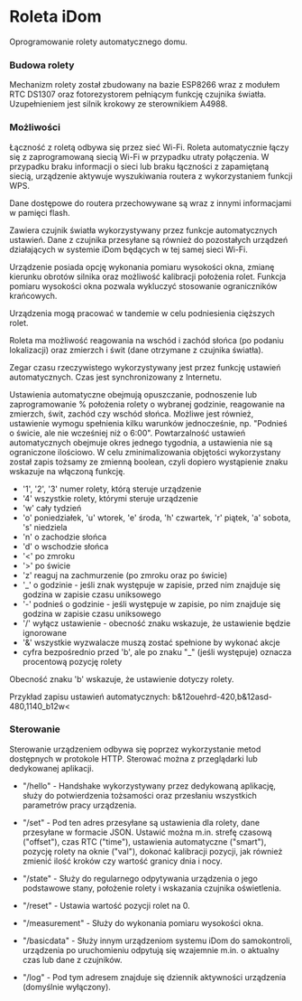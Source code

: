 # Roleta iDom
Oprogramowanie rolety automatycznego domu.

### Budowa rolety
Mechanizm rolety został zbudowany na bazie ESP8266 wraz z modułem RTC DS1307 oraz fotorezystorem pełniącym funkcję czujnika światła. Uzupełnieniem jest silnik krokowy ze sterownikiem A4988.

### Możliwości
Łączność z roletą odbywa się przez sieć Wi-Fi.
Roleta automatycznie łączy się z zaprogramowaną siecią Wi-Fi w przypadku utraty połączenia.
W przypadku braku informacji o sieci lub braku łączności z zapamiętaną siecią, urządzenie aktywuje wyszukiwania routera z wykorzystaniem funkcji WPS.

Dane dostępowe do routera przechowywane są wraz z innymi informacjami w pamięci flash.

Zawiera czujnik światła wykorzystywany przez funkcje automatycznych ustawień. Dane z czujnika przesyłane są również do pozostałych urządzeń działających w systemie iDom będących w tej samej sieci Wi-Fi.

Urządzenie posiada opcję wykonania pomiaru wysokości okna, zmianę kierunku obrotów silnika oraz możliwość kalibracji położenia rolet. Funkcja pomiaru wysokości okna pozwala wykluczyć stosowanie ograniczników krańcowych.

Urządzenia mogą pracować w tandemie w celu podniesienia cięższych rolet.

Roleta ma możliwość reagowania na wschód i zachód słońca (po podaniu lokalizacji) oraz zmierzch i świt (dane otrzymane z czujnika światła).

Zegar czasu rzeczywistego wykorzystywany jest przez funkcję ustawień automatycznych. Czas jest synchronizowany z Internetu.

Ustawienia automatyczne obejmują opuszczanie, podnoszenie lub zaprogramowanie % położenia rolety o wybranej godzinie, reagowanie na zmierzch, świt, zachód czy wschód słońca.
Możliwe jest również, ustawienie wymogu spełnienia kilku warunków jednocześnie, np. "Podnieś o świcie, ale nie wcześniej niż o 6:00".
Powtarzalność ustawień automatycznych obejmuje okres jednego tygodnia, a ustawienia nie są ograniczone ilościowo.
W celu zminimalizowania objętości wykorzystany został zapis tożsamy ze zmienną boolean, czyli dopiero wystąpienie znaku wskazuje na włączoną funkcję.

* '1', '2', '3' numer rolety, którą steruje urządzenie
* '4' wszystkie rolety, którymi steruje urządzenie
* 'w' cały tydzień
* 'o' poniedziałek, 'u' wtorek, 'e' środa, 'h' czwartek, 'r' piątek, 'a' sobota, 's' niedziela
* 'n' o zachodzie słońca
* 'd' o wschodzie słońca
* '<' po zmroku
* '>' po świcie
* 'z' reaguj na zachmurzenie (po zmroku oraz po świcie)
* '_' o godzinie - jeśli znak występuje w zapisie, przed nim znajduje się godzina w zapisie czasu uniksowego
* '-' podnieś o godzinie - jeśli występuje w zapisie, po nim znajduje się godzina w zapisie czasu uniksowego
* '/' wyłącz ustawienie - obecność znaku wskazuje, że ustawienie będzie ignorowane
* '&' wszystkie wyzwalacze muszą zostać spełnione by wykonać akcje
* cyfra bezpośrednio przed 'b', ale po znaku "_" (jeśli występuje) oznacza procentową pozycję rolety

Obecność znaku 'b' wskazuje, że ustawienie dotyczy rolety.

Przykład zapisu ustawień automatycznych: b&12ouehrd-420,b&12asd-480,1140_b12w<

### Sterowanie
Sterowanie urządzeniem odbywa się poprzez wykorzystanie metod dostępnych w protokole HTTP. Sterować można z przeglądarki lub dedykowanej aplikacji.

* "/hello" - Handshake wykorzystywany przez dedykowaną aplikację, służy do potwierdzenia tożsamości oraz przesłaniu wszystkich parametrów pracy urządzenia.

* "/set" - Pod ten adres przesyłane są ustawienia dla rolety, dane przesyłane w formacie JSON. Ustawić można m.in. strefę czasową ("offset"), czas RTC ("time"), ustawienia automatyczne ("smart"), pozycję rolety na oknie ("val"), dokonać kalibracji pozycji, jak również zmienić ilość kroków czy wartość granicy dnia i nocy.

* "/state" - Służy do regularnego odpytywania urządzenia o jego podstawowe stany, położenie rolety i wskazania czujnika oświetlenia.

* "/reset" - Ustawia wartość pozycji rolet na 0.

* "/measurement" - Służy do wykonania pomiaru wysokości okna.

* "/basicdata" - Służy innym urządzeniom systemu iDom do samokontroli, urządzenia po uruchomieniu odpytują się wzajemnie m.in. o aktualny czas lub dane z czujników.

* "/log" - Pod tym adresem znajduje się dziennik aktywności urządzenia (domyślnie wyłączony).
